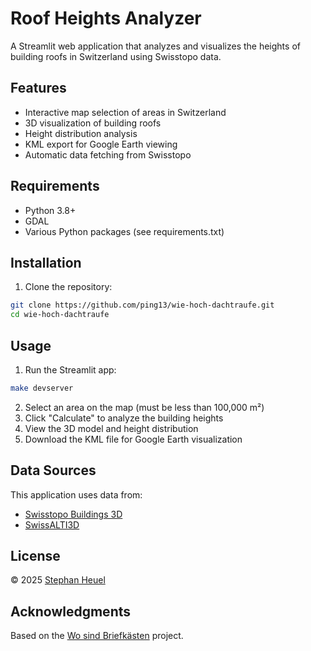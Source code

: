 # Roof Heights Analyzer

A Streamlit web application that analyzes and visualizes the heights of building roofs in Switzerland using Swisstopo data.

## Features

- Interactive map selection of areas in Switzerland
- 3D visualization of building roofs
- Height distribution analysis
- KML export for Google Earth viewing
- Automatic data fetching from Swisstopo

## Requirements

- Python 3.8+
- GDAL
- Various Python packages (see requirements.txt)

## Installation

1. Clone the repository:
```bash
git clone https://github.com/ping13/wie-hoch-dachtraufe.git
cd wie-hoch-dachtraufe
```

## Usage

1. Run the Streamlit app:
```bash
make devserver
```

2. Select an area on the map (must be less than 100,000 m²)
3. Click "Calculate" to analyze the building heights
4. View the 3D model and height distribution
5. Download the KML file for Google Earth visualization

## Data Sources

This application uses data from:
- [Swisstopo Buildings 3D](https://www.swisstopo.admin.ch/en/geodata/landscape/buildings3d.html)
- [SwissALTI3D](https://www.swisstopo.admin.ch/en/geodata/height/alti3d.html)

## License

© 2025 [Stephan Heuel](https://blog.heuel.org/pages/contact)

## Acknowledgments

Based on the [Wo sind Briefkästen](https://wieviele-briefkaesten-gibt-es.streamlit.app) project.
